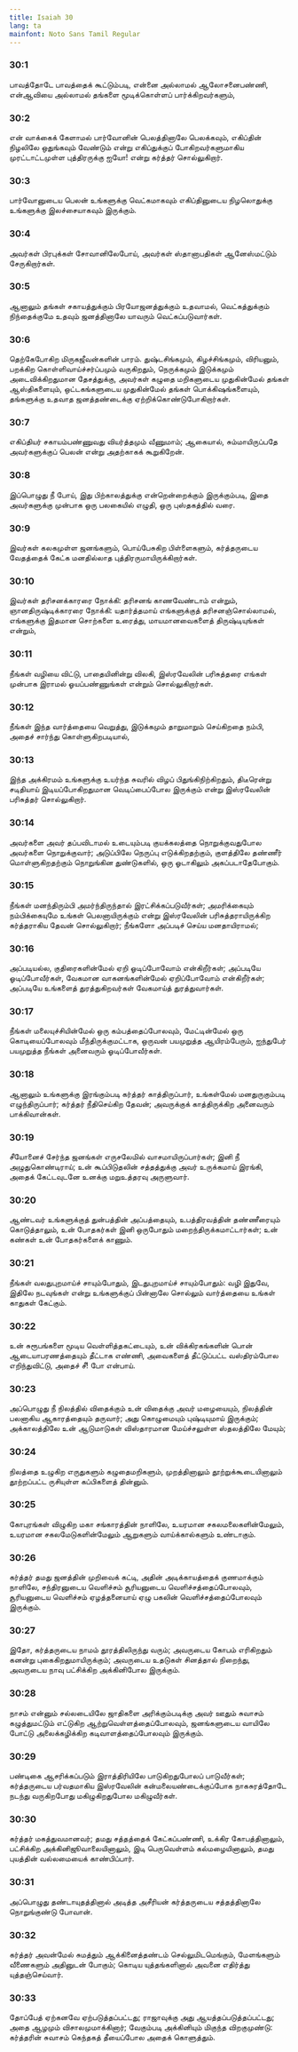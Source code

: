 ```yaml
---
title: Isaiah 30
lang: ta
mainfont: Noto Sans Tamil Regular
---
```


###  30:1

பாவத்தோடே பாவத்தைக் கூட்டும்படி, என்னை அல்லாமல் ஆலோசனைபண்ணி, என்ஆவியை அல்லாமல் தங்களை மூடிக்கொள்ளப் பார்க்கிறவர்களும்,

###  30:2

என் வாக்கைக் கேளாமல் பார்வோனின் பெலத்தினாலே பெலக்கவும், எகிப்தின் நிழலிலே ஒதுங்கவும் வேண்டும் என்று எகிப்துக்குப் போகிறவர்களுமாகிய முரட்டாட்டமுள்ள புத்திரருக்கு ஐயோ! என்று கர்த்தர் சொல்லுகிறார்.

###  30:3

பார்வோனுடைய பெலன் உங்களுக்கு வெட்கமாகவும் எகிப்தினுடைய நிழலொதுக்கு உங்களுக்கு இலச்சையாகவும் இருக்கும்.

###  30:4

அவர்கள் பிரபுக்கள் சோவானிலேபோய், அவர்கள் ஸ்தானாபதிகள் ஆனேஸ்மட்டும் சேருகிறார்கள்.

###  30:5

ஆனாலும் தங்கள் சகாயத்துக்கும் பிரயோஜனத்துக்கும் உதவாமல், வெட்கத்துக்கும் நிந்தைக்குமே உதவும் ஜனத்தினாலே யாவரும் வெட்கப்படுவார்கள்.

###  30:6

தெற்கேபோகிற மிருகஜீவன்களின் பாரம். துஷ்டசிங்கமும், கிழச்சிங்கமும், விரியனும், பறக்கிற கொள்ளிவாய்ச்சர்ப்பமும் வருகிறதும், நெருக்கமும் இடுக்கமும் அடைவிக்கிறதுமான தேசத்துக்கு, அவர்கள் கழுதை மறிகளுடைய முதுகின்மேல் தங்கள் ஆஸ்திகளையும், ஒட்டகங்களுடைய முதுகின்மேல் தங்கள் பொக்கிஷங்களையும், தங்களுக்கு உதவாத ஜனத்தண்டைக்கு ஏற்றிக்கொண்டுபோகிறார்கள்.

###  30:7

எகிப்தியர் சகாயம்பண்ணுவது வியர்த்தமும் வீணுமாம்; ஆகையால், சும்மாயிருப்பதே அவர்களுக்குப் பெலன் என்று அதற்காகக் கூறுகிறேன்.

###  30:8

இப்பொழுது நீ போய், இது பிற்காலத்துக்கு என்றென்றைக்கும் இருக்கும்படி, இதை அவர்களுக்கு முன்பாக ஒரு பலகையில் எழுதி, ஒரு புஸ்தகத்தில் வரை.

###  30:9

இவர்கள் கலகமுள்ள ஜனங்களும், பொய்பேசுகிற பிள்ளைகளும், கர்த்தருடைய வேதத்தைக் கேட்க மனதில்லாத புத்திரருமாயிருக்கிறார்கள்.

###  30:10

இவர்கள் தரிசனக்காரரை நோக்கி: தரிசனங் காணவேண்டாம் என்றும், ஞானதிருஷ்டிக்காரரை நோக்கி: யதார்த்தமாய் எங்களுக்குத் தரிசனஞ்சொல்லாமல், எங்களுக்கு இதமான சொற்களை உரைத்து, மாயமானவைகளைத் திருஷ்டியுங்கள் என்றும்,

###  30:11

நீங்கள் வழியை விட்டு, பாதையினின்று விலகி, இஸ்ரவேலின் பரிசுத்தரை எங்கள் முன்பாக இராமல் ஓயப்பண்ணுங்கள் என்றும் சொல்லுகிறார்கள்.

###  30:12

நீங்கள் இந்த வார்த்தையை வெறுத்து, இடுக்கமும் தாறுமாறும் செய்கிறதை நம்பி, அதைச் சார்ந்து கொள்ளுகிறபடியால்,

###  30:13

இந்த அக்கிரமம் உங்களுக்கு உயர்ந்த சுவரில் விழப் பிதுங்கிநிற்கிறதும், திடீரென்று சடிதியாய் இடியப்போகிறதுமான வெடிப்பைப்போல இருக்கும் என்று இஸ்ரவேலின் பரிசுத்தர் சொல்லுகிறார்.

###  30:14

அவர்களை அவர் தப்பவிடாமல் உடையும்படி குயக்கலத்தை நொறுக்குவதுபோல அவர்களை நொறுக்குவார்; அடுப்பிலே நெருப்பு எடுக்கிறதற்கும், குளத்திலே தண்ணீர் மொள்ளுகிறதற்கும் நொறுங்கின துண்டுகளில், ஒரு ஓடாகிலும் அகப்படாதேபோகும்.

###  30:15

நீங்கள் மனந்திரும்பி அமர்ந்திருந்தால் இரட்சிக்கப்படுவீர்கள்; அமரிக்கையும் நம்பிக்கையுமே உங்கள் பெலனாயிருக்கும் என்று இஸ்ரவேலின் பரிசுத்தராயிருக்கிற கர்த்தராகிய தேவன் சொல்லுகிறார்; நீங்களோ அப்படிச் செய்ய மனதாயிராமல்;

###  30:16

அப்படியல்ல, குதிரைகளின்மேல் ஏறி ஓடிப்போவோம் என்கிறீர்கள்; அப்படியே ஓடிப்போவீர்கள், வேகமான வாகனங்களின்மேல் ஏறிப்போவோம் என்கிறீர்கள்; அப்படியே உங்களைத் துரத்துகிறவர்கள் வேகமாய்த் துரத்துவார்கள்.

###  30:17

நீங்கள் மலையுச்சியின்மேல் ஒரு கம்பத்தைப்போலவும், மேட்டின்மேல் ஒரு கொடியைப்போலவும் மீந்திருக்குமட்டாக, ஒருவன் பயமுறுத்த ஆயிரம்பேரும், ஐந்துபேர் பயமுறுத்த நீங்கள் அனைவரும் ஓடிப்போவீர்கள்.

###  30:18

ஆனாலும் உங்களுக்கு இரங்கும்படி கர்த்தர் காத்திருப்பார், உங்கள்மேல் மனதுருகும்படி எழுந்திருப்பார்; கர்த்தர் நீதிசெய்கிற தேவன்; அவருக்குக் காத்திருக்கிற அனைவரும் பாக்கிவான்கள்.

###  30:19

சீயோனைச் சேர்ந்த ஜனங்கள் எருசலேமில் வாசமாயிருப்பார்கள்; இனி நீ அழுதுகொண்டிராய்; உன் கூப்பிடுதலின் சத்தத்துக்கு அவர் உருக்கமாய் இரங்கி, அதைக் கேட்டவுடனே உனக்கு மறுஉத்தரவு அருளுவார்.

###  30:20

ஆண்டவர் உங்களுக்குத் துன்பத்தின் அப்பத்தையும், உபத்திரவத்தின் தண்ணீரையும் கொடுத்தாலும், உன் போதகர்கள் இனி ஒருபோதும் மறைந்திருக்கமாட்டார்கள்; உன் கண்கள் உன் போதகர்களைக் காணும்.

###  30:21

நீங்கள் வலதுபுறமாய்ச் சாயும்போதும், இடதுபுறமாய்ச் சாயும்போதும்: வழி இதுவே, இதிலே நடவுங்கள் என்று உங்களுக்குப் பின்னாலே சொல்லும் வார்த்தையை உங்கள் காதுகள் கேட்கும்.

###  30:22

உன் சுரூபங்களை மூடிய வெள்ளித்தகட்டையும், உன் விக்கிரகங்களின் பொன் ஆடையாபரணத்தையும் தீட்டாக எண்ணி, அவைகளைத் தீட்டுப்பட்ட வஸ்திரம்போல எறிந்துவிட்டு, அதைச் சீ! போ என்பாய்.

###  30:23

அப்பொழுது நீ நிலத்தில் விதைக்கும் உன் விதைக்கு அவர் மழையையும், நிலத்தின் பலனாகிய ஆகாரத்தையும் தருவார்; அது கொழுமையும் புஷ்டியுமாய் இருக்கும்; அக்காலத்திலே உன் ஆடுமாடுகள் விஸ்தாரமான மேய்ச்சலுள்ள ஸ்தலத்திலே மேயும்;

###  30:24

நிலத்தை உழுகிற எருதுகளும் கழுதைமறிகளும், முறத்தினாலும் தூற்றுக்கூடையினாலும் தூற்றப்பட்ட ருசியுள்ள கப்பிகளைத் தின்னும்.

###  30:25

கோபுரங்கள் விழுகிற மகா சங்காரத்தின் நாளிலே, உயரமான சகலமலைகளின்மேலும், உயரமான சகலமேடுகளின்மேலும் ஆறுகளும் வாய்க்கால்களும் உண்டாகும்.

###  30:26

கர்த்தர் தமது ஜனத்தின் முறிவைக் கட்டி, அதின் அடிக்காயத்தைக் குணமாக்கும் நாளிலே, சந்திரனுடைய வெளிச்சம் சூரியனுடைய வெளிச்சத்தைப்போலவும், சூரியனுடைய வெளிச்சம் ஏழத்தனையாய் ஏழு பகலின் வெளிச்சத்தைப்போலவும் இருக்கும்.

###  30:27

இதோ, கர்த்தருடைய நாமம் தூரத்திலிருந்து வரும்; அவருடைய கோபம் எரிகிறதும் கனன்று புகைகிறதுமாயிருக்கும்; அவருடைய உதடுகள் சினத்தால் நிறைந்து, அவருடைய நாவு பட்சிக்கிற அக்கினிபோல இருக்கும்.

###  30:28

நாசம் என்னும் சல்லடையிலே ஜாதிகளை அரிக்கும்படிக்கு அவர் ஊதும் சுவாசம் கழுத்துமட்டும் எட்டுகிற ஆற்றுவெள்ளத்தைப்போலவும், ஜனங்களுடைய வாயிலே போட்டு அலைக்கழிக்கிற கடிவாளத்தைப்போலவும் இருக்கும்.

###  30:29

பண்டிகை ஆசரிக்கப்படும் இராத்திரியிலே பாடுகிறதுபோலப் பாடுவீர்கள்; கர்த்தருடைய பர்வதமாகிய இஸ்ரவேலின் கன்மலையண்டைக்குப்போக நாகசுரத்தோடே நடந்து வருகிறபோது மகிழுகிறதுபோல மகிழுவீர்கள்.

###  30:30

கர்த்தர் மகத்துவமானவர்; தமது சத்தத்தைக் கேட்கப்பண்ணி, உக்கிர கோபத்தினாலும், பட்சிக்கிற அக்கினிஜூவாலையினாலும், இடி பெருவெள்ளம் கல்மழையினாலும், தமது புயத்தின் வல்லமையைக் காண்பிப்பார்.

###  30:31

அப்பொழுது தண்டாயுதத்தினால் அடித்த அசீரியன் கர்த்தருடைய சத்தத்தினாலே நொறுங்குண்டு போவான்.

###  30:32

கர்த்தர் அவன்மேல் சுமத்தும் ஆக்கினைத்தண்டம் செல்லுமிடமெங்கும், மேளங்களும் வீணைகளும் அதினுடன் போகும்; கொடிய யுத்தங்களினால் அவனை எதிர்த்து யுத்தஞ்செய்வார்.

###  30:33

தோப்பேத் ஏற்கனவே ஏற்படுத்தப்பட்டது; ராஜாவுக்கு அது ஆயத்தப்படுத்தப்பட்டது; அதை ஆழமும் விசாலமுமாக்கினார்; வேகும்படி அக்கினியும் மிகுந்த விறகுமுண்டு: கர்த்தரின் சுவாசம் கெந்தகத் தீயைப்போல அதைக் கொளுத்தும்.

